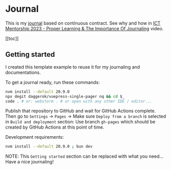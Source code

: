 # Journal
This is my [journal]() based on continuous contract.
See why and how in [ICT Mentorship 2023 - Proper Learning & The Importance Of Journaling](https://youtu.be/FQqwmDJOtxk)
video.

[[toc]]

## Getting started
I created this template example to reuse it for my journaling and documentations.

To get a journal ready, run these commands:

```bash
nvm install --default 20.9.0
npx degit daggerok/vuepress-single-pager nq && cd $_
code . # or: webstorm . # or open with any other IDE / editor...
```

Publish that repository to GitHub and wait for GitHub Actions complete.
Then go to `Settings` -> `Pages` -> Make sure `Deploy from a branch` is selected in `Build and deployment` section:
Use branch `gh-pages` which should be created by GitHub Actions at this point of time.

Development requirements:

```bash
nvm install --default 20.9.0 ; bun dev
```

NOTE: This `Getting started` section can be replaced with what you need... Have a nice journaling!
